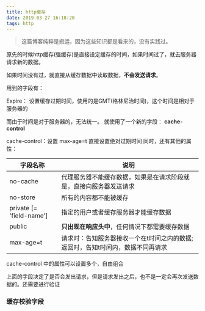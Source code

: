 ```yaml
---
title: http缓存
date: 2019-03-27 16:18:20
tags: http
---
```


> 这篇博客纯粹是搬运，因为这些知识都是看来的，没有实践过。

原先的时候http缓存(强缓存)是直接设定缓存的时间，如果时间过了，就去服务器请求新的数据。

如果时间没有过，就直接从缓存数据中读取数据，**不会发送请求**。

用到的字段有： 

Expire： 设置缓存过期时间，使用的是GMT(格林尼治时间)，这个时间是相对于服务器的

而由于时间是对于服务器的，无法统一。 就使用了一个新的字段： **cache-control**

cache-control：设置 max-age=t 直接设置绝对过期时间
同时，还有其他的属性：

字段名称 | 说明
----- | -----
no-cache | 代理服务器不能缓存数据，如果是在请求阶段就是，直接向服务器发送请求
no-store | 所有的内容都不能被缓存
private [= 'field-name'] | 指定的用户或者缓存服务器才能缓存数据 
public | **只出现在响应头中**，任何情况下都需要缓存数据
max-age=t | 请求时：告知服务器接收一个在t时间之内的数据; 返回时，告知t时间内，数据不同再请求

cache-control 中的属性可以设置多个，自由组合

上面的字段决定了是否会发出请求，但是请求发出之后，也不是一定会再次发送数据的。还需要进行验证

### 缓存校验字段
